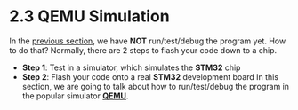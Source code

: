 # 2.3 QEMU Simulation

In the [previous section](../02_Programming_for_STM32/02_hello_world.md), we have **NOT** run/test/debug the program yet. How to do that? Normally, there are 2 steps to flash your code down to a chip. 
* **Step 1**: Test in a simulator, which simulates the **STM32** chip
* **Step 2**: Flash your code onto a real **STM32** development board
In this section, we are going to talk about how to run/test/debug the program in the popular simulator [**QEMU**](https://www.qemu.org/).



